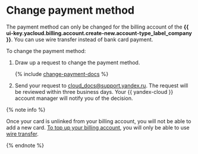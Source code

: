 # Change payment method

The payment method can only be changed for the billing account of the **{{ ui-key.yacloud.billing.account.create-new.account-type_label_company }}**. You can use wire transfer instead of bank card payment.

To change the payment method:

1. Draw up a request to change the payment method.


   {% include [change-payment-docs](../_includes/change-payment-docs.md) %}


1. Send your request to [cloud_docs@support.yandex.ru](mailto:cloud_docs@support.yandex.ru). The request will be reviewed within three business days. Your {{ yandex-cloud }} account manager will notify you of the decision.

{% note info %}

Once your card is unlinked from your billing account, you will not be able to add a new card. [To top up your billing account](../operations/pay-the-bill.md), you will only be able to use [wire transfer](../payment/payment-methods-business.md).

{% endnote %}
